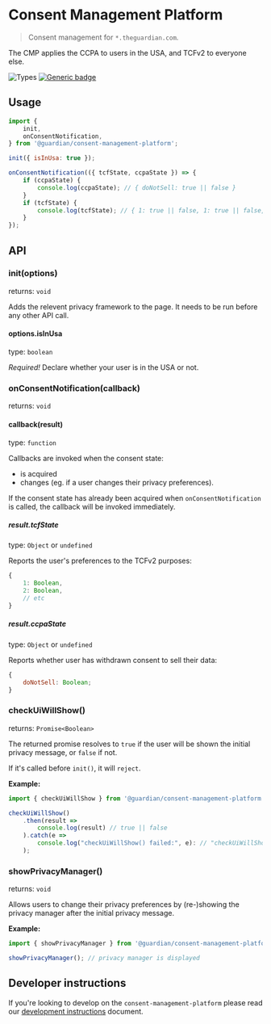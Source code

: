 # Consent Management Platform

> Consent management for `*.theguardian.com`.

The CMP applies the CCPA to users in the USA, and TCFv2 to everyone else.

![Types](https://img.shields.io/npm/types/@guardian/consent-management-platform)
[![Generic badge](https://img.shields.io/badge/google-chat-259082.svg)](https://chat.google.com/room/AAAAhlhgDTU)

## Usage

```js
import {
    init,
    onConsentNotification,
} from '@guardian/consent-management-platform';

init({ isInUsa: true });

onConsentNotification(({ tcfState, ccpaState }) => {
    if (ccpaState) {
        console.log(ccpaState); // { doNotSell: true || false }
    }
    if (tcfState) {
        console.log(tcfState); // { 1: true || false, 1: true || false, ... }
    }
});
```

## API

### init(options)

returns: `void`

Adds the relevent privacy framework to the page. It needs to be run before any other API call.

#### options.isInUsa

type: `boolean`

_Required!_ Declare whether your user is in the USA or not.

### onConsentNotification(callback)

returns: `void`

#### callback(result)

type: `function`

Callbacks are invoked when the consent state:

-   is acquired
-   changes (eg. if a user changes their privacy preferences).

If the consent state has already been acquired when `onConsentNotification` is called, the callback will be invoked immediately.

##### result.tcfState

type: `Object` or `undefined`

Reports the user's preferences to the TCFv2 purposes:

```js
{
    1: Boolean,
    2: Boolean,
    // etc
}
```

##### result.ccpaState

type: `Object` or `undefined`

Reports whether user has withdrawn consent to sell their data:

```js
{
    doNotSell: Boolean;
}
```

### checkUiWillShow()

returns: `Promise<Boolean>`

The returned promise resolves to `true` if the user will be shown the initial privacy message, or `false` if not.

If it's called before `init()`, it will `reject`.

**Example:**

```js
import { checkUiWillShow } from '@guardian/consent-management-platform';

checkUiWillShow()
    .then(result =>
        console.log(result) // true || false
    ).catch(e =>
        console.log("checkUiWillShow() failed:", e): // "checkUiWillShow() failed: called before init()"
    );
```

### showPrivacyManager()

returns: `void`

Allows users to change their privacy preferences by (re-)showing the privacy manager after the initial privacy message.

**Example:**

```js
import { showPrivacyManager } from '@guardian/consent-management-platform';

showPrivacyManager(); // privacy manager is displayed
```

## Developer instructions

If you're looking to develop on the `consent-management-platform` please read our [development instructions](docs/01-development-instructions.md) document.
